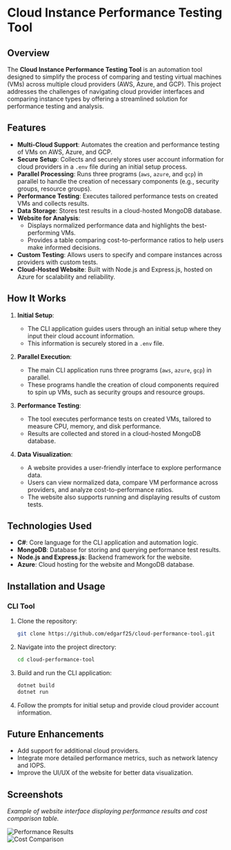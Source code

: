 # Cloud Instance Performance Testing Tool

## Overview

The **Cloud Instance Performance Testing Tool** is an automation tool designed to simplify the process of comparing and testing virtual machines (VMs) across multiple cloud providers (AWS, Azure, and GCP). This project addresses the challenges of navigating cloud provider interfaces and comparing instance types by offering a streamlined solution for performance testing and analysis.

## Features

- **Multi-Cloud Support**: Automates the creation and performance testing of VMs on AWS, Azure, and GCP.
- **Secure Setup**: Collects and securely stores user account information for cloud providers in a `.env` file during an initial setup process.
- **Parallel Processing**: Runs three programs (`aws`, `azure`, and `gcp`) in parallel to handle the creation of necessary components (e.g., security groups, resource groups).
- **Performance Testing**: Executes tailored performance tests on created VMs and collects results.
- **Data Storage**: Stores test results in a cloud-hosted MongoDB database.
- **Website for Analysis**:
  - Displays normalized performance data and highlights the best-performing VMs.
  - Provides a table comparing cost-to-performance ratios to help users make informed decisions.
- **Custom Testing**: Allows users to specify and compare instances across providers with custom tests.
- **Cloud-Hosted Website**: Built with Node.js and Express.js, hosted on Azure for scalability and reliability.

## How It Works

1. **Initial Setup**:
   - The CLI application guides users through an initial setup where they input their cloud account information.
   - This information is securely stored in a `.env` file.

2. **Parallel Execution**:
   - The main CLI application runs three programs (`aws`, `azure`, `gcp`) in parallel.
   - These programs handle the creation of cloud components required to spin up VMs, such as security groups and resource groups.

3. **Performance Testing**:
   - The tool executes performance tests on created VMs, tailored to measure CPU, memory, and disk performance.
   - Results are collected and stored in a cloud-hosted MongoDB database.

4. **Data Visualization**:
   - A website provides a user-friendly interface to explore performance data.
   - Users can view normalized data, compare VM performance across providers, and analyze cost-to-performance ratios.
   - The website also supports running and displaying results of custom tests.

## Technologies Used

- **C#**: Core language for the CLI application and automation logic.
- **MongoDB**: Database for storing and querying performance test results.
- **Node.js and Express.js**: Backend framework for the website.
- **Azure**: Cloud hosting for the website and MongoDB database.

## Installation and Usage

### CLI Tool

1. Clone the repository:
    ```bash
    git clone https://github.com/edgarf25/cloud-performance-tool.git
    ```
2. Navigate into the project directory:
    ```bash
    cd cloud-performance-tool
    ```
3. Build and run the CLI application:
    ```bash
    dotnet build
    dotnet run
    ```
4. Follow the prompts for initial setup and provide cloud provider account information.

## Future Enhancements

- Add support for additional cloud providers.
- Integrate more detailed performance metrics, such as network latency and IOPS.
- Improve the UI/UX of the website for better data visualization.

## Screenshots

_Example of website interface displaying performance results and cost comparison table._

![Performance Results](link_to_screenshot)  
![Cost Comparison](link_to_screenshot)
